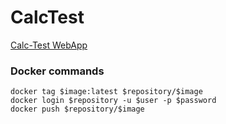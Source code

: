 # CalcTest

[Calc-Test WebApp](https://calc-test.azurewebsites.net/swagger)

### Docker commands
```
docker tag $image:latest $repository/$image
docker login $repository -u $user -p $password
docker push $repository/$image
```
